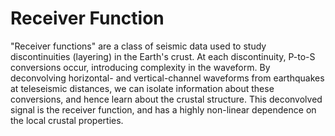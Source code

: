 # Receiver Function

<!-- Please write anything you'd like to explain about the forward problem here -->

"Receiver functions" are a class of seismic data used to study discontinuities (layering) in the Earth's crust. At each discontinuity, P-to-S conversions occur, introducing complexity in the waveform. By deconvolving horizontal- and vertical-channel waveforms from earthquakes at teleseismic distances, we can isolate information about these conversions, and hence learn about the crustal structure. This deconvolved signal is the receiver function, and has a highly non-linear dependence on the local crustal properties.
